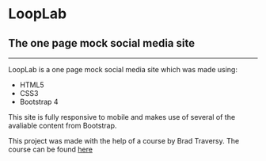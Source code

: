 # LoopLab
## The one page mock social media site
----
LoopLab is a one page mock social media site which was made using: 
- HTML5
- CSS3
- Bootstrap 4

This site is fully responsive to mobile and makes use of several of the avaliable content from Bootstrap.

This project was made with the help of a course by Brad Traversy.
The course can be found [here](https://www.udemy.com/course/bootstrap-4-from-scratch-with-5-projects/)
